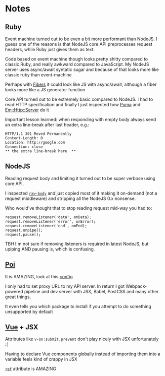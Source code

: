 # Notes

## Ruby

Event machine turned out to be even a bit more performant than NodeJS. I guess one of the reasons is that NodeJS core API preprocesses request headers, while Ruby just gives them as text.

Code based on event machine though looks pretty shitty compared to classic Ruby, and really awkward compared to JavaScript. My NodeJS server uses async/await syntatic sugar and because of that looks more like classic ruby than event-machine

Perhaps with [Fibers](http://ruby-doc.org/core-2.5.0/Fiber.html) it could look like JS with async/await, although a fiber looks more like a JS generator function

Core API turned out to be extremely basic compared to NodeJS. I had to read HTTP specification and finally I just inspected how [Puma](https://github.com/puma/puma) and [Em::Http::Server](https://github.com/alor/em-http-server) do it

Important lesson learned: when responding with empty body always send an extra line-break after last header, e.g.:

```
HTTP/1.1 301 Moved Permanently
Content-Length: 0
Location: http://google.com
Connection: close
** the extra line-break here  **
```

## NodeJS

Reading request body and limiting it turned out to be super verbose using core API.

I inspected [`raw-body`](https://www.npmjs.com/package/raw-body) and just copied most of it making it on-demand (not a request middleware) and stripping all the NodeJS 0.x nonsense.

Who would've thought that to stop reading request mid-way you had to:

```
request.removeListener('data', onData);
request.removeListener('error', onError);
request.removeListener('end', onEnd);
request.unpipe();
request.pause();
```

TBH I'm not sure if removing listeners is required in latest NodeJS, but upiping AND pausing is, which is confusing.

## [Poi](poi.js.org)
It is AMAZING, look at this [config](https://github.com/vfeskov/link-too-big/blob/master/shortener/client/poi.config.js)

I only had to set proxy URL to my API server. In return I got Webpack-powered pipeline and dev server with JSX, Babel, PostCSS and many other great things.

It even tells you which package to install if you attempt to do something unsupported by default

## [Vue](https://vuejs.org/) + JSX

Attributes like `v-on:submit.prevent` don't play nicely with JSX unfortunately :(

Having to declare Vue components globally instead of importing them into a variable feels kind of crappy in JSX

[`ref`](https://vuejs.org/v2/api/#vm-refs) attribute is AMAZING
